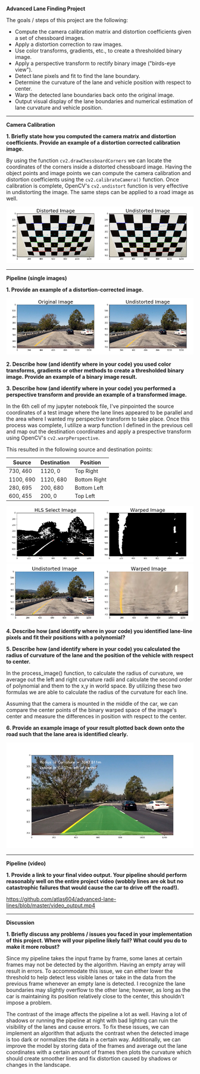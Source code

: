 **Advanced Lane Finding Project**

The goals / steps of this project are the following:

* Compute the camera calibration matrix and distortion coefficients given a set of chessboard images.
* Apply a distortion correction to raw images.
* Use color transforms, gradients, etc., to create a thresholded binary image.
* Apply a perspective transform to rectify binary image ("birds-eye view").
* Detect lane pixels and fit to find the lane boundary.
* Determine the curvature of the lane and vehicle position with respect to center.
* Warp the detected lane boundaries back onto the original image.
* Output visual display of the lane boundaries and numerical estimation of lane curvature and vehicle position.

---

**Camera Calibration**

**1. Briefly state how you computed the camera matrix and distortion coefficients. Provide an example of a distortion corrected calibration image.**

By using the function `cv2.drawChessboardCorners` we can locate the coordinates of the corners inside a distorted chessboard image.  Having the object points and image points we can compute the camera calibration and distortion coefficients using the `cv2.calibrateCamera()` function. Once calibration is complete, OpenCV's `cv2.undistort` function is very effective in undistorting the image. The same steps can be applied to a road image as well.

<img src="./output_images/example_undist.png">

---

**Pipeline (single images)**

**1. Provide an example of a distortion-corrected image.**

<img src="./output_images/example_undist_test1.png">

**2. Describe how (and identify where in your code) you used color transforms, gradients or other methods to create a thresholded binary image.  Provide an example of a binary image result.**





**3. Describe how (and identify where in your code) you performed a perspective transform and provide an example of a transformed image.**

In the 6th cell of my jupyter notebook file, I've pinpointed the source coordinates of a test image where the lane lines appeared to be parallel and the area where I wanted my perspective transform to take place.  Once this process was complete, I utilize a warp function I defined in the previous cell and map out the destination coordinates and apply a prespective transform using OpenCV's `cv2.warpPerspective`.

This resulted in the following source and destination points:

| Source      | Destination | Position    |
|-------------|-------------| ------------|
| 730, 460    | 1120, 0     | Top Right   |
| 1100, 690   | 1120, 680   | Bottom Right|
| 280, 695    | 200, 680    | Bottom Left |
| 600, 455    | 200, 0      | Top Left    |


<img src="./output_images/example_hls_warp.png">

<img src="./output_images/example_undist_warp.png">

**4. Describe how (and identify where in your code) you identified lane-line pixels and fit their positions with a polynomial?**

**5. Describe how (and identify where in your code) you calculated the radius of curvature of the lane and the position of the vehicle with respect to center.**

In the process_image() function, to calculate the radius of curvature, we average out the left and right curvature radii and calculate the second order of polynomial and them to the x,y in world space.  By utilizing these two formulas we are able to calculate the radius of the curvature for each line.

Assuming that the camera is mounted in the middle of the car, we can compare the center points of the binary warped space of the image's center and measure the differences in position with respect to the center.  

**6. Provide an example image of your result plotted back down onto the road such that the lane area is identified clearly.**

<img src="./output_images/process_image.png">

---

**Pipeline (video)**

**1. Provide a link to your final video output.  Your pipeline should perform reasonably well on the entire project video (wobbly lines are ok but no catastrophic failures that would cause the car to drive off the road!).**

https://github.com/atlas604/advanced-lane-lines/blob/master/video_output.mp4

---

**Discussion**

**1. Briefly discuss any problems / issues you faced in your implementation of this project.  Where will your pipeline likely fail?  What could you do to make it more robust?**

Since my pipeline takes the input frame by frame, some lanes at certain frames may not be detected by the algorithm.  Having an empty array will result in errors.  To accommodate this issue, we can either lower the threshold to help detect less visible lanes or take in the data from the previous frame whenever an empty lane is detected.  I recognize the lane boundaries may slightly overflow to the other lane; however, as long as the car is maintaining its position relatively close to the center, this shouldn't impose a problem.  

The contrast of the image affects the pipeline a lot as well.  Having a lot of shadows or running the pipeline at night with bad lighting can ruin the visibility of the lanes and cause errors.  To fix these issues, we can implement an algorithm that adjusts the contrast when the detected image is too dark or normalizes the data in a certain way. Additionally, we can improve the model by storing data of the frames and average out the lane coordinates with a certain amount of frames then plots the curvature which should create smoother lines and fix distortion caused by shadows or changes in the landscape.  
